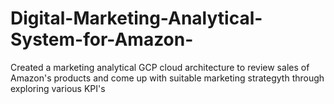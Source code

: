 # Digital-Marketing-Analytical-System-for-Amazon-
Created a marketing analytical GCP cloud architecture to review sales of Amazon's products and come up with suitable marketing strategyth through exploring various KPI's 
